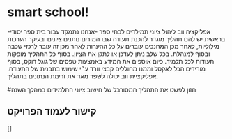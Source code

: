 # smart school!
אפליקציה ווב ליהול ציוני תמילדים לבתי ספר -אנחנו נתמקד עבור בית ספר יסודי- בראשית
יש להם תהליך מוגדר להכנת תעודה שבו המורים נותנים ציונים ובעיקר הערכות מילוליות,
לאחר מכן המחנכים עוברים על כל ההערות לאחר מכן זה עובר לרכזי שכבה ובסוף למנהלת. 
בכל שלב ניתן לעדכן או לתקן את הציון. 
בסוף כל התהליך מופקות תעודות לכל תלמיד.
כיום אוספים את המידע באמצעות טפסים של גוגל דוקס, בסוף מורידים הכל לאקסל וממנו מחוללים קבצי וורד ע״י שימוש בתבנית של התעודה.
אפליקציית ווב יכולה לשפר מאד את זרימת הנתונים בתהליך.


#חזון
לפשט את התהליך המסורבל של חישוב ציוני התלמידים במהלך השנה
## קישור לעמוד הפרויקט
[]
